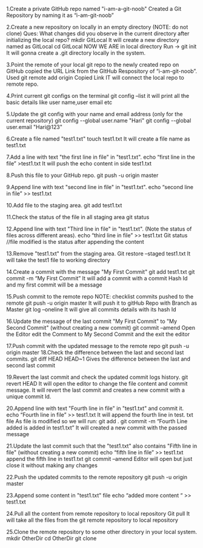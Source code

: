 
1.Create a private GitHub repo named "i-am-a-git-noob"
Created a Git Repository by naming it as “i-am-git-noob”

2.Create a new repository on locally in an empty directory (NOTE: do not clone)
Ques: What changes did you observe in the current directory after initializing the local repo?
mkdir GitLocal
It will create a new directory named as GitLocal
cd GitLocal 
NOW WE ARE in local directory
Run -> git init 
It will gonna create a .git directory locally in the system.

3.Point the remote of your local git repo to the newly created repo on GitHub 
copied the URL Link from the GItHub Respository of “i-am-git-noob”.
Used git remote add origin Copied Link
IT will connect the local repo to remote repo.

4.Print current git configs on the terminal
git config –list 
it will print all the basic details like user name,user email etc


5.Update the git config with your name and email address (only for the current repository)
git config --global user.name "Hari"
git config --global user.email  "Hari@123"

6.Create a file named "test1.txt"
touch test1.txt
It will create a file name as test1.txt

7.Add a line with text "the first line in file" in "test1.txt".
echo “first line in the file” >test1.txt
 It will push the echo content in side test1.txt

8.Push this file to your GitHub repo.
   git push -u origin master

9.Append line with text "second line in file" in "test1.txt".
echo “second line in file” >> test1.txt

10.Add file to the staging area.
               git add test1.txt

11.Check the status of the file in all staging area
git status

12.Append line with text "Third line in file" in "test1.txt". (Note the status of files across different areas).
echo “third line in file” >> test1.txt
Git status
//file modified is the status after appending the content

13.Remove "test1.txt" from the staging area.
Git restore –staged test1.txt
It will take the test1 file to working directory

14.Create a commit with the message "My First Commit"
git add test1.txt
 git commit -m “My First Commit”
It will add a commit with a commit Hash Id and my first commit will be a message

15.Push commit to the remote repo 
NOTE: checklist commits pushed to the remote
git push -u  origin master
It will push it to gitHub Repo with Branch as Master
git log –oneline
It will give all commits details with its hash Id

16.Update the message of the last commit "My First Commit" to "My Second Commit" (without creating a new commit)
git commit –amend <COMMIT ID>
Open the Editor edit the Comment to My Second Commit and the exit the editor

17.Push commit with the updated message to the remote repo
git push -u origin master
18.Check the difference between the last and second last commits.
git diff HEAD HEAD~1 
Gives the difference between the last and second last commit  

19.Revert the last commit and check the updated commit logs history.
git revert HEAD
It will open the editor to change the file content and commit message.
It will revert the last commit and creates a new commit with a unique commit Id. 
 
20.Append line with text "Fourth line in file" in "test1.txt" and commit it.
echo “Fourth line in file” >> test1.txt
It will append the fourth line in test. txt file
As file is modified so we will run:
git add .
git commit -m “Fourth Line added is added in test1.txt”
It will created a new commit with the passed message

21.Update the last commit such that the "test1.txt"  also contains "Fifth line in file" (without creating a new commit)
echo “fifth line in file” >> test1.txt
append the fifth line in test1.txt
git commit –amend
Editor will open but just close it without making any changes

22.Push the updated commits to the remote repository
git push -u origin master

23.Append some content in "test1.txt" file
echo “added more content “ >>  test1.txt

24.Pull all the content from remote repository to local repository
Git pull <URL of the Remote Repository>
It will take all the files from the git remote repository to local repository

25.Clone the remote repository to some other directory in your local system.
mkdir OtherDir
cd OtherDir
git clone <URL of the remote repository>

 


